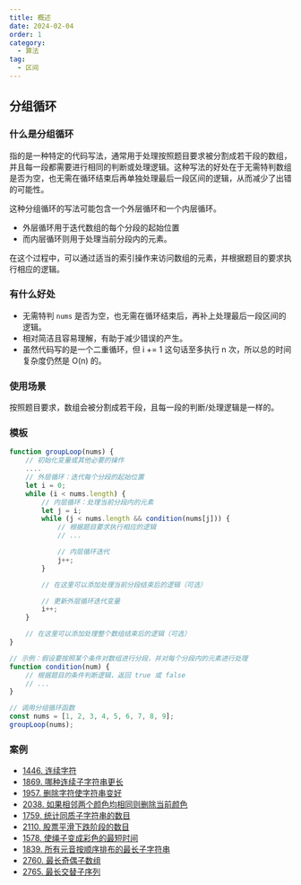 ```yaml
---
title: 概述
date: 2024-02-04
order: 1
category:
  - 算法
tag:
  - 区间
---
```


## 分组循环

### 什么是分组循环

指的是一种特定的代码写法，通常用于处理按照题目要求被分割成若干段的数组，并且每一段都需要进行相同的判断或处理逻辑。这种写法的好处在于无需特判数组是否为空，也无需在循环结束后再单独处理最后一段区间的逻辑，从而减少了出错的可能性。

这种分组循环的写法可能包含一个外层循环和一个内层循环。

* 外层循环用于迭代数组的每个分段的起始位置
* 而内层循环则用于处理当前分段内的元素。

在这个过程中，可以通过适当的索引操作来访问数组的元素，并根据题目的要求执行相应的逻辑。

### 有什么好处

* 无需特判 `nums` 是否为空，也无需在循环结束后，再补上处理最后一段区间的逻辑。
* 相对简洁且容易理解，有助于减少错误的产生。
* 虽然代码写的是一个二重循环，但 i += 1 这句话至多执行 n 次，所以总的时间复杂度仍然是 O(n) 的。

### 使用场景

按照题目要求，数组会被分割成若干段，且每一段的判断/处理逻辑是一样的。

### 模板

```js
function groupLoop(nums) {
    // 初始化变量或其他必要的操作
    ....
    // 外层循环：迭代每个分段的起始位置
    let i = 0;
    while (i < nums.length) {
        // 内层循环：处理当前分段内的元素
        let j = i;
        while (j < nums.length && condition(nums[j])) {
            // 根据题目要求执行相应的逻辑
            // ...

            // 内层循环迭代
            j++;
        }

        // 在这里可以添加处理当前分段结束后的逻辑（可选）

        // 更新外层循环迭代变量
        i++;
    }

    // 在这里可以添加处理整个数组结束后的逻辑（可选）
}

// 示例：假设要按照某个条件对数组进行分段，并对每个分段内的元素进行处理
function condition(num) {
    // 根据题目的条件判断逻辑，返回 true 或 false
    // ...
}

// 调用分组循环函数
const nums = [1, 2, 3, 4, 5, 6, 7, 8, 9];
groupLoop(nums);
```

### 案例

- [1446. 连续字符](https://leetcode.cn/problems/consecutive-characters/)
- [1869. 哪种连续子字符串更长](https://leetcode.cn/problems/longer-contiguous-segments-of-ones-than-zeros/)
- [1957. 删除字符使字符串变好](https://leetcode.cn/problems/delete-characters-to-make-fancy-string/)
- [2038. 如果相邻两个颜色均相同则删除当前颜色](https://leetcode.cn/problems/remove-colored-pieces-if-both-neighbors-are-the-same-color/)
- [1759. 统计同质子字符串的数目](https://leetcode.cn/problems/count-number-of-homogenous-substrings/)
- [2110. 股票平滑下跌阶段的数目](https://leetcode.cn/problems/number-of-smooth-descent-periods-of-a-stock/)
- [1578. 使绳子变成彩色的最短时间](https://leetcode.cn/problems/minimum-time-to-make-rope-colorful/)
- [1839. 所有元音按顺序排布的最长子字符串](https://leetcode.cn/problems/longest-substring-of-all-vowels-in-order/)
- [2760. 最长奇偶子数组](https://leetcode.cn/problems/longest-even-odd-subarray-with-threshold/)
- [2765. 最长交替子序列](https://leetcode.cn/problems/longest-alternating-subarray/)

